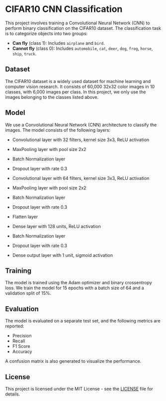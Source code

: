 # CIFAR10 CNN Classification

This project involves training a Convolutional Neural Network (CNN) to perform binary classification on the CIFAR10 dataset. The classification task is to categorize objects into two groups:

- **Can fly** (class 1): Includes `airplane` and `bird`.
- **Cannot fly** (class 0): Includes `automobile`, `cat`, `deer`, `dog`, `frog`, `horse`, `ship`, `truck`.

## Dataset

The CIFAR10 dataset is a widely used dataset for machine learning and computer vision research. It consists of 60,000 32x32 color images in 10 classes, with 6,000 images per class. In this project, we only use the images belonging to the classes listed above.

## Model

We use a Convolutional Neural Network (CNN) architecture to classify the images. The model consists of the following layers:

- Convolutional layer with 32 filters, kernel size 3x3, ReLU activation
- MaxPooling layer with pool size 2x2
- Batch Normalization layer
- Dropout layer with rate 0.3

- Convolutional layer with 64 filters, kernel size 3x3, ReLU activation
- MaxPooling layer with pool size 2x2
- Batch Normalization layer
- Dropout layer with rate 0.3

- Flatten layer
- Dense layer with 128 units, ReLU activation
- Batch Normalization layer
- Dropout layer with rate 0.3

- Dense output layer with 1 unit, sigmoid activation

## Training

The model is trained using the Adam optimizer and binary crossentropy loss. We train the model for 15 epochs with a batch size of 64 and a validation split of 15%.

## Evaluation

The model is evaluated on a separate test set, and the following metrics are reported:
- Precision
- Recall
- F1 Score
- Accuracy

A confusion matrix is also generated to visualize the performance.

## License

This project is licensed under the MIT License - see the [LICENSE](LICENSE) file for details.
